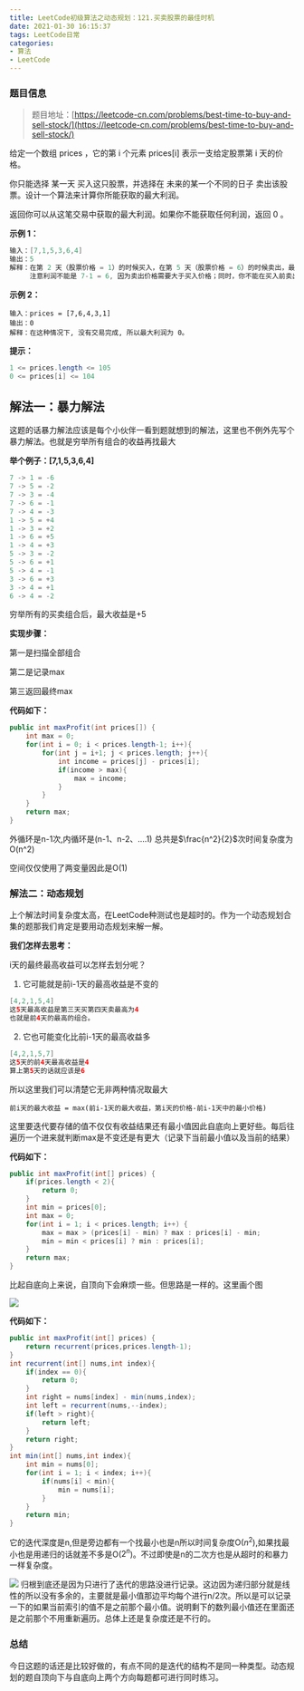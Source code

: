 ```yaml
---
title: LeetCode初级算法之动态规划：121.买卖股票的最佳时机
date: 2021-01-30 16:15:37
tags: LeetCode日常
categories: 
- 算法
- LeetCode
---
```


### 题目信息
> 题目地址：[https://leetcode-cn.com/problems/best-time-to-buy-and-sell-stock/](https://leetcode-cn.com/problems/best-time-to-buy-and-sell-stock/)

给定一个数组 prices ，它的第 i 个元素 prices[i] 表示一支给定股票第 i 天的价格。<!--more-->

你只能选择 某一天 买入这只股票，并选择在 未来的某一个不同的日子 卖出该股票。设计一个算法来计算你所能获取的最大利润。

返回你可以从这笔交易中获取的最大利润。如果你不能获取任何利润，返回 0 。



**示例 1：**
```java
输入：[7,1,5,3,6,4]
输出：5
解释：在第 2 天（股票价格 = 1）的时候买入，在第 5 天（股票价格 = 6）的时候卖出，最大利润 = 6-1 = 5 。
     注意利润不能是 7-1 = 6, 因为卖出价格需要大于买入价格；同时，你不能在买入前卖出股票。
```
**示例 2：**
```
输入：prices = [7,6,4,3,1]
输出：0
解释：在这种情况下, 没有交易完成, 所以最大利润为 0。
```

**提示：**
```java
1 <= prices.length <= 105
0 <= prices[i] <= 104
```

## 解法一：暴力解法
这题的话暴力解法应该是每个小伙伴一看到题就想到的解法，这里也不例外先写个暴力解法。也就是穷举所有组合的收益再找最大

**举个例子：[7,1,5,3,6,4]**
```java
7 -> 1 = -6
7 -> 5 = -2
7 -> 3 = -4
7 -> 6 = -1
7 -> 4 = -3
1 -> 5 = +4
1 -> 3 = +2
1 -> 6 = +5
1 -> 4 = +3
5 -> 3 = -2
5 -> 6 = +1
5 -> 4 = -1
3 -> 6 = +3
3 -> 4 = +1
6 -> 4 = -2
```
穷举所有的买卖组合后，最大收益是+5

**实现步骤：**

第一是扫描全部组合

第二是记录max

第三返回最终max

**代码如下：**
```java
public int maxProfit(int prices[]) {
    int max = 0;
    for(int i = 0; i < prices.length-1; i++){
        for(int j = i+1; j < prices.length; j++){
            int income = prices[j] - prices[i];
            if(income > max){
                max = income;
            }
        }
    }
    return max;
}
```
外循环是n-1次,内循环是(n-1、n-2、....1) 总共是$\frac{n^2}{2}$次时间复杂度为O(n^2)

空间仅仅使用了两变量因此是O(1)

### 解法二：动态规划
上个解法时间复杂度太高，在LeetCode种测试也是超时的。作为一个动态规划合集的题那我们肯定是要用动态规划来解一解。

**我们怎样去思考：**

i天的最终最高收益可以怎样去划分呢？
1. 它可能就是前i-1天的最高收益是不变的
```java
[4,2,1,5,4]
这5天最高收益是第三天买第四天卖最高为4
也就是前4天的最高的组合。
```
2. 它也可能变化比前i-1天的最高收益多
```java
[4,2,1,5,7]
这5天的前4天最高收益是4
算上第5天的话就应该是6
```
所以这里我们可以清楚它无非两种情况取最大

`前i天的最大收益 = max(前i-1天的最大收益，第i天的价格-前i-1天中的最小价格)`

这里要迭代要存储的值不仅仅有收益结果还有最小值因此自底向上更好些。每后往遍历一个进来就判断max是不变还是有更大（记录下当前最小值以及当前的结果）


**代码如下：**
```java
public int maxProfit(int[] prices) {
    if(prices.length < 2){
        return 0;
    }
    int min = prices[0];
    int max = 0;
    for(int i = 1; i < prices.length; i++) {
        max = max > (prices[i] - min) ? max : prices[i] - min;
        min = min < prices[i] ? min : prices[i];
    }
    return max;
}
```
比起自底向上来说，自顶向下会麻烦一些。但思路是一样的。这里画个图

![](https://gitee-blogimage.oss-cn-beijing.aliyuncs.com/blogImage/%E4%B9%B0%E8%82%A1%E7%A5%A8%E7%9A%84%E6%9C%80%E4%BD%B3%E6%97%B6%E6%9C%BA/1%20.png)

**代码如下：**
```java
public int maxProfit(int[] prices) {
    return recurrent(prices,prices.length-1);
}
int recurrent(int[] nums,int index){
    if(index == 0){
        return 0;
    }
    int right = nums[index] - min(nums,index);
    int left = recurrent(nums,--index);
    if(left > right){
        return left;
    }
    return right;
}
int min(int[] nums,int index){
    int min = nums[0];
    for(int i = 1; i < index; i++){
        if(nums[i] < min){
            min = nums[i];
        }
    }
    return min;
}
```
它的迭代深度是n,但是旁边都有一个找最小也是n所以时间复杂度O($n^2$),如果找最小也是用递归的话就差不多是O($2^n$)。不过即使是n的二次方也是从超时的和暴力一样复杂度。

![](https://gitee-blogimage.oss-cn-beijing.aliyuncs.com/blogImage/%E4%B9%B0%E8%82%A1%E7%A5%A8%E7%9A%84%E6%9C%80%E4%BD%B3%E6%97%B6%E6%9C%BA/2.jpg)
归根到底还是因为只进行了迭代的思路没进行记录。这边因为递归部分就是线性的所以没有多余的，主要就是最小值那边平均每个进行n/2次。所以是可以记录一下的如果当前索引的值不是之前那个最小值。说明剩下的数列最小值还在里面还是之前那个不用重新遍历。总体上还是复杂度还是不行的。

### 总结
今日这题的话还是比较好做的，有点不同的是迭代的结构不是同一种类型。动态规划的题自顶向下与自底向上两个方向每题都可进行同时练习。
